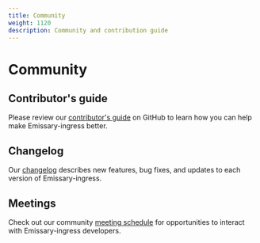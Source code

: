 ```yaml
---
title: Community
weight: 1120
description: Community and contribution guide
---
```


# Community

## Contributor's guide
Please review our [contributor's guide](https://github.com/emissary-ingress/emissary/blob/master/DevDocumentation/DEVELOPING.md)
on GitHub to learn how you can help make Emissary-ingress better.

## Changelog
Our [changelog](https://github.com/emissary-ingress/emissary/blob/master/CHANGELOG.md)
describes new features, bug fixes, and updates to each version of Emissary-ingress.

## Meetings
Check out our community [meeting schedule](https://github.com/emissary-ingress/emissary/blob/master/Community/MEETING_SCHEDULE.md) for opportunities to interact with Emissary-ingress developers.
